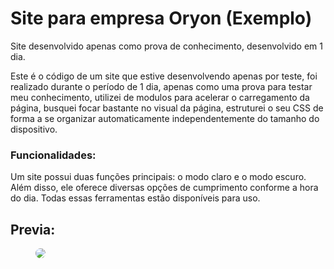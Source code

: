 # Site para empresa Oryon (Exemplo)
Site desenvolvido apenas como prova de conhecimento, desenvolvido em 1 dia.

Este é o código de um site que estive desenvolvendo apenas por teste, foi realizado durante o período de 1 dia, apenas como uma prova para testar meu conhecimento, utilizei de modulos para acelerar o carregamento da página, busquei focar bastante no visual da página, estruturei o seu CSS de forma a se organizar automaticamente independentemente do tamanho do dispositivo.

### Funcionalidades:
Um site possui duas funções principais: o modo claro e o modo escuro. Além disso, ele oferece diversas opções de cumprimento conforme a hora do dia. Todas essas ferramentas estão disponíveis para uso.

## Previa:
<figure class="gif">
    <img src="https://i.gyazo.com/732cdaf615c2229cd9e052e7711f60cf.gif" style="border-radius: 8px">
</figure>
